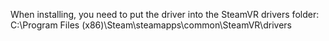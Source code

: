 When installing, you need to put the driver into the SteamVR drivers folder: 
C:\Program Files (x86)\Steam\steamapps\common\SteamVR\drivers